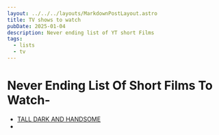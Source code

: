 ```yaml
---
layout: ../../../layouts/MarkdownPostLayout.astro
title: TV shows to watch
pubDate: 2025-01-04
description: Never ending list of YT short Films
tags:
  - lists
  - tv
---
```

# Never Ending List Of Short Films To Watch-

- [TALL DARK AND HANDSOME](https://www.youtube.com/watch?v=8_BAI3K2NWM)
- 
